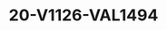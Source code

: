 ---
title: 20-V1126-VAL1494
image: 20-V1126-VAL1494.jpg
brand: valentini-couture
layout: vestito
---